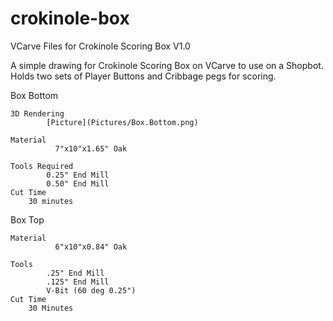 # crokinole-box
VCarve Files for Crokinole Scoring Box V1.0

A simple drawing for Crokinole Scoring Box on VCarve to use on a Shopbot. Holds two sets of Player Buttons and Cribbage pegs for scoring.

Box Bottom

	3D Rendering
			[Picture](Pictures/Box.Bottom.png)

	Material
		      7"x10"x1.65" Oak
	
	Tools Required
			0.25" End Mill
			0.50" End Mill
	Cut Time 
		30 minutes
		
Box Top

	Material
		      6"x10"x0.84" Oak
		
	Tools
			.25" End Mill
			.125" End Mill
			V-Bit (60 deg 0.25")
	Cut Time 
		30 Minutes
